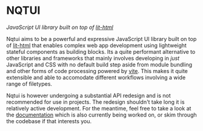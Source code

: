 # NQTUI

_JavaScript UI library built on top of [lit-html](https://lit.dev/docs/libraries/standalone-templates/)_

Nqtui aims to be a powerful and expressive JavaScript UI library built on top of [lit-html](https://lit.dev/docs/libraries/standalone-templates/)
that enables complex web app development using lightweight stateful components as building blocks. Its a quite performant alternative to other 
libraries and frameworks that mainly involves developing in *just* JavaScript and CSS with no default build step aside from module bundling and 
other forms of code processing powered by [vite](https://vitejs.dev/). This makes it quite extensible and able to accomodate different workflows 
involving a wide range of filetypes.

Nqtui is however undergoing a substantial API redesign and is not recommended for use in projects. The redesign shouldn't take long it is 
relatively active development. For the meantime, feel free to take a look at the [documentation](https://github.com/promethiumjs/nqtui/wiki) 
which is also currently being worked on, or skim through the codebase if that interests you.